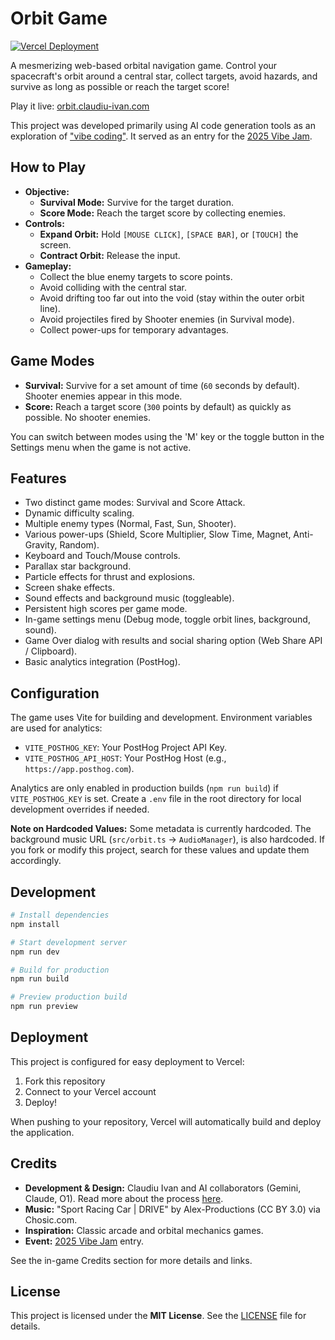 # Orbit Game

[![Vercel Deployment](https://vercel.com/button)](https://vercel.com/new/clone?repository-url=https%3A%2F%2Fgithub.com%2Fclaudiuivan%2Forbit-game)

A mesmerizing web-based orbital navigation game. Control your spacecraft's orbit around a central star, collect targets, avoid hazards, and survive as long as possible or reach the target score!

Play it live: [orbit.claudiu-ivan.com](https://orbit.claudiu-ivan.com/)

This project was developed primarily using AI code generation tools as an exploration of ["vibe coding"](https://www.claudiu-ivan.com/writing/vibe-coding). It served as an entry for the [2025 Vibe Jam](https://jam.pieter.com).

## How to Play

- **Objective:**
  - **Survival Mode:** Survive for the target duration.
  - **Score Mode:** Reach the target score by collecting enemies.
- **Controls:**
  - **Expand Orbit:** Hold `[MOUSE CLICK]`, `[SPACE BAR]`, or `[TOUCH]` the screen.
  - **Contract Orbit:** Release the input.
- **Gameplay:**
  - Collect the blue enemy targets to score points.
  - Avoid colliding with the central star.
  - Avoid drifting too far out into the void (stay within the outer orbit line).
  - Avoid projectiles fired by Shooter enemies (in Survival mode).
  - Collect power-ups for temporary advantages.

## Game Modes

- **Survival:** Survive for a set amount of time (`60` seconds by default). Shooter enemies appear in this mode.
- **Score:** Reach a target score (`300` points by default) as quickly as possible. No shooter enemies.

You can switch between modes using the 'M' key or the toggle button in the Settings menu when the game is not active.

## Features

- Two distinct game modes: Survival and Score Attack.
- Dynamic difficulty scaling.
- Multiple enemy types (Normal, Fast, Sun, Shooter).
- Various power-ups (Shield, Score Multiplier, Slow Time, Magnet, Anti-Gravity, Random).
- Keyboard and Touch/Mouse controls.
- Parallax star background.
- Particle effects for thrust and explosions.
- Screen shake effects.
- Sound effects and background music (toggleable).
- Persistent high scores per game mode.
- In-game settings menu (Debug mode, toggle orbit lines, background, sound).
- Game Over dialog with results and social sharing option (Web Share API / Clipboard).
- Basic analytics integration (PostHog).

## Configuration

The game uses Vite for building and development. Environment variables are used for analytics:

- `VITE_POSTHOG_KEY`: Your PostHog Project API Key.
- `VITE_POSTHOG_API_HOST`: Your PostHog Host (e.g., `https://app.posthog.com`).

Analytics are only enabled in production builds (`npm run build`) if `VITE_POSTHOG_KEY` is set. Create a `.env` file in the root directory for local development overrides if needed.

**Note on Hardcoded Values:** Some metadata is currently hardcoded. The background music URL (`src/orbit.ts` -> `AudioManager`), is also hardcoded. If you fork or modify this project, search for these values and update them accordingly.

## Development

```bash
# Install dependencies
npm install

# Start development server
npm run dev

# Build for production
npm run build

# Preview production build
npm run preview
```

## Deployment

This project is configured for easy deployment to Vercel:

1. Fork this repository
2. Connect to your Vercel account
3. Deploy!

When pushing to your repository, Vercel will automatically build and deploy the application.

## Credits

- **Development & Design:** Claudiu Ivan and AI collaborators (Gemini, Claude, O1). Read more about the process [here](https://www.claudiu-ivan.com/writing/vibe-coding).
- **Music:** "Sport Racing Car | DRIVE" by Alex-Productions (CC BY 3.0) via Chosic.com.
- **Inspiration:** Classic arcade and orbital mechanics games.
- **Event:** [2025 Vibe Jam](https://jam.pieter.com) entry.

See the in-game Credits section for more details and links.

## License

This project is licensed under the **MIT License**. See the [LICENSE](LICENSE) file for details.

